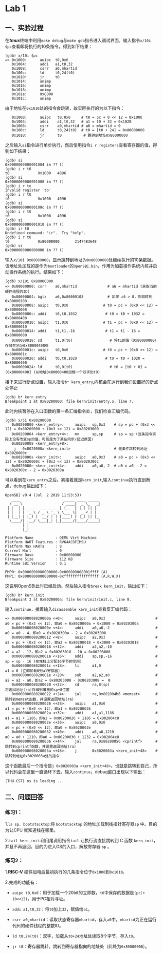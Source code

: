 # Lab 1

## 一、实验过程

在***tmux***终端中利用`make debug`与`make gdb`指令进入调试界面，输入指令`x/10i $pc`查看即将执行的10条指令，得到如下结果：

```assembly
(gdb) x/10i $pc
=> 0x1000:      auipc  t0,0x0
   0x1004:      addi   a1,t0,32
   0x1008:      csrr   a0,mhartid
   0x100c:      ld     t0,24(t0)
   0x1010:      jr     t0
   0x1014:      unimp
   0x1016:      unimp
   0x1018:      unimp
   0x101a:      0x8000
   0x101c:      unimp
```

由于地址在`0x1010`处的指令会跳转，故实际执行的为以下指令：

```assembly
   0x1000:      auipc   t0,0x0     # t0 = pc + 0 << 12 = 0x1000
   0x1004:      addi    a1,t0,32   # a1 = t0 + 32 = 0x1020
   0x1008:      csrr    a0,mhartid # a0 = mhartid = 0
   0x100c:      ld      t0,24(t0)  # t0 = [t0 + 24] = 0x80000000
   0x1010:      jr      t0		    # 跳转到地址0x80000000
```

之后输入`si`指令进行单步执行，然后使用指令`i r registers`查看寄存器的值，得到如下结果：

```assembly
(gdb) si
0x0000000000001004 in ?? ()
(gdb) i r t0
t0             0x1000   4096
(gdb) si
0x0000000000001008 in ?? ()
(gdb) i r to
Invalid register `to'
(gdb) i r t0
t0             0x1000   4096
(gdb) si
0x000000000000100c in ?? ()
(gdb) i r t0
t0             0x1000   4096
(gdb) si
0x0000000000001010 in ?? ()
(gdb) ir t0
Undefined command: "ir".  Try "help".
(gdb) i r t0
t0             0x80000000       2147483648
(gdb) si
0x0000000080000000 in ?? ()
```

输入`x/10i 0x80000000`，显示跳转到地址为`0x80000000`处继续执行的10条数据。该地址处加载的是作为`bootloader`的`OpenSBI.bin`，作用为加载操作系统内核并启动操作系统的执行。结果如下：

```assembly
(gdb) x/10i 0x80000000
=> 0x80000000: csrr    a6,mhartid              # a6 = mhartid (获取当前硬件线程的ID)
   0x80000004: bgtz    a6,0x80000108           # 如果 a6 > 0，则跳转到0x80000108
   0x80000008: auipc   t0,0x0                # t0 = pc + (0x0 << 12) = 0x80000008
   0x8000000c: addi    t0,t0,1032             # t0 = t0 + 1032 = 0x80000408
   0x80000010: auipc   t1,0x0                # t1 = pc + (0x0 << 12) = 0x80000010
   0x80000014: addi    t1,t1,-16              # t1 = t1 - 16 = 0x80000000
   0x80000018: sd      t1,0(t0)                 # 将t1的值（0x80000000）存储在地址0x80000408处
   0x8000001c: auipc   t0,0x0                # t0 = pc + (0x0 << 12) = 0x8000001c
   0x80000020: addi    t0,t0,1020             # t0 = t0 + 1020 = 0x80000400
   0x80000024: ld      t0,0(t0)                 # t0 = [t0 + 0] = [0x80000400] (从地址0x80000400加载一个双字到t0)
```

接下来进行断点设置，输入指令`b* kern_entry`,内核会在运行到我们设置好的断点处停止

```assembly
(gdb) b* kern_entry
Breakpoint 1 at 0x80200000: file kern/init/entry.S, line 7.
```

此时内核暂停在入口函数的第一条汇编指令处，我们检查汇编代码。

```assembly
(gdb) x/5i 0x80200000
   0x80200000 <kern_entry>:     auipc   sp,0x3    # sp = pc + (0x3 << 12) = 0x80200000 + (0x3 << 12) = 0x80203000
   0x80200004 <kern_entry+4>:   mv      sp,sp     # sp = sp (这条指令实际上没有改变sp的值，可能是为了某些同步/延迟原因)
   0x80200008 <kern_entry+8>:
    j   0x8020000a <kern_init>                    # 无条件跳转到地址0x8020000c
   0x8020000a <kern_init>:      auipc   a0,0x3    # a0 = pc + (0x3 << 12) = 0x8020000c + (0x3 << 12) = 0x8020300c
   0x8020000e <kern_init+4>:    addi    a0,a0,-2  # a0 = a0 - 2 = 0x8020300c - 2 = 0x8020300a
```

可以看到在`kern_entry`之后，紧接着就是`kern_init`,输入`continue`执行直到断点，debug输出如下：

```assembly
OpenSBI v0.4 (Jul  2 2019 11:53:53)
   ____                    _____ ____ _____
  / __ \                  / ____|  _ \_   _|
 | |  | |_ __   ___ _ __ | (___ | |_) || |
 | |  | | '_ \ / _ \ '_ \ \___ \|  _ < | |
 | |__| | |_) |  __/ | | |____) | |_) || |_
  \____/| .__/ \___|_| |_|_____/|____/_____|
        | |
        |_|

Platform Name          : QEMU Virt Machine
Platform HART Features : RV64ACDFIMSU
Platform Max HARTs     : 8
Current Hart           : 0
Firmware Base          : 0x80000000
Firmware Size          : 112 KB
Runtime SBI Version    : 0.1

PMP0: 0x0000000080000000-0x000000008001ffff (A)
PMP1: 0x0000000000000000-0xffffffffffffffff (A,R,W,X)
```

这说明OpenSBI此时已经启动。然后输入指令`break kern_init`，输出如下：

```assembly
(gdb) b* kern_init
Breakpoint 3 at 0x8020000a: file kern/init/init.c, line 8.
```

输入`continue`，接着输入`disassemble kern_init`查看反汇编代码：

```assembly
=> 0x000000008020000a <+0>:     auipc   a0,0x3                       # a0 = pc + (0x3 << 12)，即a0 = 0x8020000a + 0x3000 = 0x8020300a
   0x000000008020000e <+4>:     addi    a0,a0,-2                     # a0 = a0 - 4，即a0 = 0x8020300a - 2 = 0x80203008
   0x0000000080200012 <+8>:     auipc   a2,0x3                       # a2 = pc + (0x3 << 12)，即a2 = 0x80200018 + 0x3000 = 0x80203018
   0x0000000080200016 <+12>:    addi    a2,a2,-10                    # a2 = a2 - 12，即a2 = 0x80203018 - 10 = 0x80203008
   0x000000008020001a <+16>:    addi    sp,sp,-16                    # sp = sp - 16 (在堆栈上分配16字节的空间)
   0x000000008020001c <+18>:    li      a1,0                         # a1 = 0 (立即加载0到a1寄存器)
   0x000000008020001e <+20>:    sub     a2,a2,a0                     # a2 = a2 - a0，即a2 = 0x80203008 - 0x80203008 =  0
   0x0000000080200020 <+22>:    sd      ra,8(sp)                     # 将返回地址(ra)存储到堆栈的sp+8位置
   0x0000000080200022 <+24>:    jal     ra,0x802004b6 <memset>       # 跳转到memset函数，并设置返回地址(ra)
   0x0000000080200026 <+28>:    auipc   a1,0x0                       # a1 = pc + (0x0 << 12)，即a1 = 0x80200026
   0x000000008020002a <+32>:    addi    a1,a1,1186                   # a1 = a1 + 1186，即a1 = 0x80200026 + 1186 = 0x802004c8
   0x000000008020002e <+36>:    auipc   a0,0x0                       # a0 = pc + (0x0 << 12)，即a0 = 0x8020002e
   0x0000000080200032 <+40>:    addi    a0,a0,1210                   # a0 = a0 + 1210，即a0 = 0x80200030 + 1232 = 0x802004e8 
   0x0000000080200036 <+44>:    jal     ra,0x80200056 <cprintf>      # 跳转到cprintf函数，并设置返回地址(ra)
   0x000000008020003a <+48>:    j       0x8020003a <kern_init+48>    # 跳转到地址0x8020003a处的指令
```

这个函数最后一个指令是`j 0x8020003a <kern_init+48>`，也就是跳转到自己，所以代码会在这里一直循环下去。输入`continue`，debug窗口出现以下输出：

```assembly
(THU.CST) os is loading ...
```



## 二、问题回答

### 练习1：

1.`la sp, bootstacktop`:将 `bootstacktop` 的地址加载到栈指针寄存器`sp` 中。目的为让CPU 就知道栈在哪里。

2.`tail kern_init`:利用尾调用指令`tail` 让执行流直接跳转到 C 函数 `kern_init`，并且不再返回。目的为进入OS的入口，解放寄存器 `sp` 。

### 练习2：

1.**RISC-V** 硬件加电后最初执行的几条指令位于`0x1000`到`0x1010`。

2.完成的功能有：

+ `auipc t0,0x0`：用于加载一个20bit的立即数，`t0`中保存的数据是`(pc)+(0<<12)`。用于PC相对寻址。

+ `addi a1,t0,32`：将`t0`加上`32`，赋值给`a1`。

+ `csrr a0,mhartid`：读取状态寄存器`mhartid`，存入`a0`中。`mhartid`为正在运行代码的硬件线程的整数ID。

+ `ld t0,24(t0)`：双字，加载从`t0+24`地址处读取8个字节，存入`t0`。

+ `jr t0`：寄存器跳转，跳转到寄存器指向的地址处（此处为`0x80000000`）。